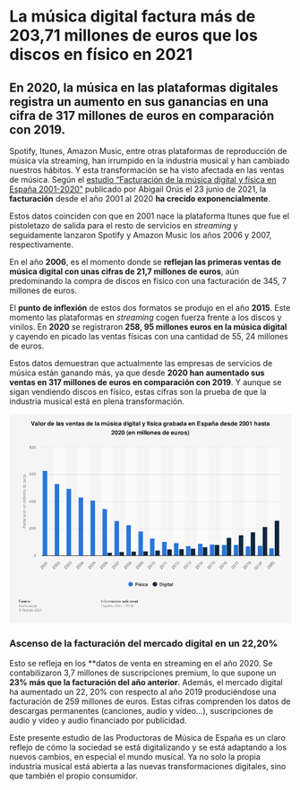 # La música digital factura más de 203,71 millones de euros que los discos en físico en 2021

## En 2020, la música en las plataformas digitales registra un aumento en sus ganancias en una cifra de 317 millones de euros en comparación con 2019.


Spotify, Itunes, Amazon Music, entre otras plataformas de reproducción de música vía streaming, han irrumpido en la industria musical y han cambiado nuestros hábitos.  Y esta transformación se ha visto afectada en las ventas de música. Según el [estudio “Facturación de la música digital y física en España 2001-2020”](https://www.promusicae.es/documents/viewfile/222-mercado-de-la-musica-grabada-en-espana-2020)  publicado por  Abigail Orús el 23 junio de 2021, la **facturación** desde el año 2001 al 2020 **ha crecido exponencialmente**. 

Estos datos coinciden con que en 2001 nace la plataforma Itunes que fue el pistoletazo de salida para el resto de servicios en *streaming* y seguidamente lanzaron Spotify y Amazon Music los años 2006 y 2007, respectivamente. 

En el año **2006**, es el momento donde se **reflejan las primeras ventas de música digital con unas cifras de 21,7 millones de euros**, aún predominando la compra de discos en físico con una facturación de 345, 7 millones de euros. 

El **punto de inflexión** de estos dos formatos se produjo en el año **2015**. Este momento las plataformas en *streaming* cogen fuerza frente a los discos y vinilos. En **2020** se registraron **258, 95 millones euros en la música digital** y cayendo en picado las ventas físicas con una cantidad de 55, 24 millones de euros.

Estos datos demuestran que actualmente las empresas de servicios de música están ganando más, ya que desde **2020 han aumentado sus ventas en 317 millones de euros en comparación con 2019**. Y aunque se sigan vendiendo discos en físico, estas cifras son la prueba de que la industria musical está en plena transformación.

![Image text](https://github.com/lauracarrascosa99/practicas-periodismo-de-datos/blob/main/statistic-2.png) 

### Ascenso de la facturación del mercado digital en un 22,20%

Esto se refleja en los **datos de venta en streaming en el año 2020. Se contabilizaron 3,7 millones de suscripciones premium, lo que supone un **23% más que la facturación del año anterior**. Además, el mercado digital ha aumentado un 22, 20% con respecto al año 2019 produciéndose una facturación de 259 millones de euros. Estas cifras comprenden los datos de descargas permanentes (canciones, audio y vídeo…), suscripciones de audio y video y audio financiado por publicidad. 

Este presente estudio de las Productoras de Música de España es un claro reflejo de cómo la sociedad se está digitalizando y se está adaptando a los nuevos cambios, en especial el mundo musical. Ya no solo la propia industria musical está abierta a las nuevas transformaciones digitales, sino que también el propio consumidor.









